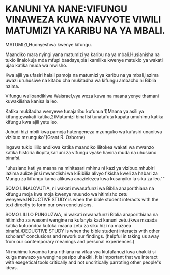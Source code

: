 # KANUNI YA NANE:VIFUNGU VINAWEZA KUWA NAVYOTE VIWILI MATUMIZI YA KARIBU NA YA MBALI.

MATUMIZI,Huonyeshwa kwenye kifungu.

Maandiko mara nyingi yana matumizi ya karibu na ya mbali.Husianisha na
tukio linalokuja mda mfupi baadaye,pia ikamilike kwenye matukio ya
wakati ujao katika muda wa mwisho.

Kwa ajili ya ufasiri halali pamoja na matumizi ya karibu na ya
mbali,lazima uwazi uruhusiwe na kitabu cha mukitadha wa kifungu ambacho
ni Biblia nzima.

Vifungu walioandikiwa Waisrael,vya weza kuwa na maana yenye thamani
kuwakilisha kanisa la leo.

Katika mukitadha wenyewe tunajaribu kufunua 1)Maana ya asili ya
kifungu;wakati katika,2)Matumizi binafisi tunatafuta kupata umuhimu
katika kifungu kwa ajili yetu leo.

Juhudi hizi mbili kwa pamoja hutengeneza mzunguko wa kufasiri unaoitwa
vizibuo mzunguko\"(Grant R. Osborne)

Ingawa tukio lililo andikwa katika maandiko lilitokea wakati wa mwanzo
katika historia iliopita,kanuni za vifungu vyake havina muda na uhusiano
binafsi.

\"uhusiano kati ya maana na mihitasari mhimu ni kazi ya vizibuo.mhubiri
lazima aulize jinsi mwandishi wa kiBibilia alivyo fikisha kweli za
habari za Mungu za kifungu kama alikuwa anazielezea kwa kusanyiko la
siku za leo.\"\"

SOMO LINALOVUTIA, ni wakati mwanafunzi wa Biblia anaporithiana na
kifungu moja kwa moja kwenye muundo wa hitimisho zetu wenyewe.INDUCTIVE
STUDY is when the bible student interacts with the text directly to form
our own conclusions.

SOMO LILILO PUNGUZWA, ni wakati mwanafunzi Biblia anaporithiana na
hitimisho za wasomi wengine na kufanyia kazi kanuni zetu.(kwa msaada
katika kutuondoa kutoka maana zetu za siku hizi na mazoea
binafsi.)DEDUCTIVE STUDY is when the bible student interacts with other
scholars\" conclusions and rework our findings. (helpful in taking us
away from our contemporary meanings and personal experiences.)

Ni muhimu kwamba tuna rithiana na vifaa vya kiufafanuzi kwa uhakiki si
kuiga mawazo ya wengine pasipo uhakiki. It is important that we interact
with exegetical tools critically and not uncritically parroting other
people\"s ideas.
